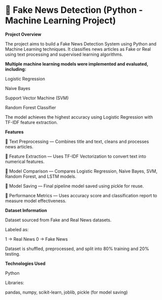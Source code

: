 # 📰 Fake News Detection (Python - Machine Learning Project)

**Project Overview**

The project aims to build a Fake News Detection System using Python and Machine Learning techniques. It classifies news articles as Fake or Real using text processing and supervised learning algorithms.

**Multiple machine learning models were implemented and evaluated, including:**

Logistic Regression

Naive Bayes

Support Vector Machine (SVM)

Random Forest Classifier


The model achieves the highest accuracy using Logistic Regression with TF-IDF feature extraction.

**Features**

📌 Text Preprocessing — Combines title and text, cleans and processes news articles.

📌 Feature Extraction — Uses TF-IDF Vectorization to convert text into numerical features.

📌 Model Comparison — Compares Logistic Regression, Naive Bayes, SVM, Random Forest, and LSTM models.

📌 Model Saving — Final pipeline model saved using pickle for reuse.

📌 Performance Metrics — Uses accuracy score and classification report to measure model effectiveness.

**Dataset Information**

Dataset sourced from Fake and Real News datasets.

Labeled as:

1 → Real News
0 → Fake News

Dataset is shuffled, preprocessed, and split into 80% training and 20% testing.

**Technologies Used**

Python

Libraries:

pandas, numpy, scikit-learn, joblib, pickle (for model saving)


